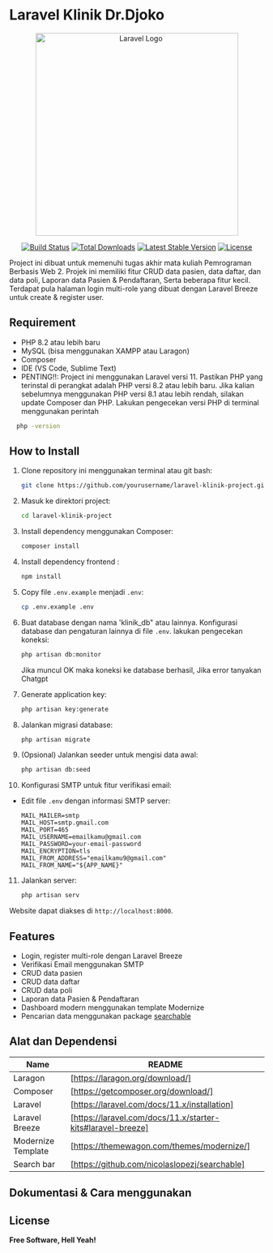 # Laravel Klinik Dr.Djoko

<p align="center"><a href="https://laravel.com" target="_blank"><img src="https://raw.githubusercontent.com/laravel/art/master/logo-lockup/5%20SVG/2%20CMYK/1%20Full%20Color/laravel-logolockup-cmyk-red.svg" width="400" alt="Laravel Logo"></a></p>

<p align="center">
<a href="https://github.com/laravel/framework/actions"><img src="https://github.com/laravel/framework/workflows/tests/badge.svg" alt="Build Status"></a>
<a href="https://packagist.org/packages/laravel/framework"><img src="https://img.shields.io/packagist/dt/laravel/framework" alt="Total Downloads"></a>
<a href="https://packagist.org/packages/laravel/framework"><img src="https://img.shields.io/packagist/v/laravel/framework" alt="Latest Stable Version"></a>
<a href="https://packagist.org/packages/laravel/framework"><img src="https://img.shields.io/packagist/l/laravel/framework" alt="License"></a>
</p>

Project ini dibuat untuk memenuhi tugas akhir mata kuliah Pemrograman Berbasis Web 2. 
Projek ini memiliki fitur CRUD data pasien, data daftar, dan data poli, Laporan data Pasien & Pendaftaran, Serta beberapa fitur kecil. Terdapat pula halaman login multi-role yang dibuat dengan Laravel Breeze untuk create & register user.

## Requirement
- PHP 8.2 atau lebih baru
- MySQL (bisa menggunakan XAMPP atau Laragon)
- Composer
- IDE (VS Code, Sublime Text)
- PENTING!!: Project ini menggunakan Laravel versi 11. Pastikan PHP yang terinstal di perangkat adalah PHP versi 8.2 atau lebih baru. Jika kalian sebelumnya menggunakan PHP versi 8.1 atau lebih rendah, silakan update Composer dan PHP. Lakukan pengecekan versi PHP di terminal menggunakan perintah
 ```bash
   php -version
   ```

## How to Install

1. Clone repository ini menggunakan terminal atau git bash:
   ```bash
   git clone https://github.com/yourusername/laravel-klinik-project.git
   ```
2. Masuk ke direktori project:
   ```bash
   cd laravel-klinik-project
   ```
3. Install dependency menggunakan Composer:
   ```bash
   composer install
   ```
4. Install dependency frontend :
   ```bash
   npm install
   ```
5. Copy file `.env.example` menjadi `.env`:
   ```bash
   cp .env.example .env
   ```
6. Buat database dengan nama 'klinik_db" atau lainnya. Konfigurasi database dan pengaturan lainnya di file `.env`.
   lakukan pengecekan koneksi:
   ```bash
   php artisan db:monitor
   ```
   Jika muncul OK maka koneksi ke database berhasil, Jika error tanyakan Chatgpt

7. Generate application key:
   ```bash
   php artisan key:generate
   ```
8. Jalankan migrasi database:
   ```bash
   php artisan migrate
   ```
9. (Opsional) Jalankan seeder untuk mengisi data awal:
   ```bash
   php artisan db:seed
   ```
10. Konfigurasi SMTP untuk fitur verifikasi email:
   - Edit file `.env` dengan informasi SMTP server:
     ```env
     MAIL_MAILER=smtp
     MAIL_HOST=smtp.gmail.com
     MAIL_PORT=465
     MAIL_USERNAME=emailkamu@gmail.com
     MAIL_PASSWORD=your-email-password
     MAIL_ENCRYPTION=tls
     MAIL_FROM_ADDRESS="emailkamu9@gmail.com"
     MAIL_FROM_NAME="${APP_NAME}"
     ```
11. Jalankan server:
    ```bash
    php artisan serv
    ```
Website dapat diakses di `http://localhost:8000`.

## Features

- Login, register multi-role dengan Laravel Breeze
- Verifikasi Email menggunakan SMTP
- CRUD data pasien
- CRUD data daftar
- CRUD data poli
- Laporan data Pasien & Pendaftaran 
- Dashboard modern menggunakan template Modernize
- Pencarian data menggunakan package [searchable](https://github.com/nicolaslopezj/searchable)

## Alat dan Dependensi

| Name | README |
| ------ | ------ |
| Laragon | [https://laragon.org/download/] |
| Composer | [https://getcomposer.org/download/] |
| Laravel | [https://laravel.com/docs/11.x/installation] |
| Laravel Breeze | [https://laravel.com/docs/11.x/starter-kits#laravel-breeze] |
| Modernize Template | [https://themewagon.com/themes/modernize/] |
| Search bar | [https://github.com/nicolaslopezj/searchable] |

## Dokumentasi & Cara menggunakan

## License

**Free Software, Hell Yeah!**
